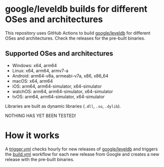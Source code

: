 # google/leveldb builds for different OSes and architectures

This repository uses GitHub Actions to build [google/leveldb](https://github.com/google/leveldb) for different OSes and architectures.
Check the releases for the pre-built binaries.

## Supported OSes and architectures

- Windows: x64, arm64
- Linux: x64, arm64, armv7-a
- Android: arm64-v8a, armeabi-v7a, x86, x86_64
- macOS: x64, arm64
- iOS: arm64, arm64-simulator, x64-simulator
- watchOS: arm64, arm64-simulator, x64-simulator
- tvOS: arm64, arm64-simulator, x64-simulator

Libraries are built as dynamic libraries (`.dll`, `.so`, `.dylib`).

NOTHING HAS YET BEEN TESTED!

# How it works

A [trigger.yml](.github/workflows/trigger.yml) checks hourly for new releases of [google/leveldb](https://github.com/google/leveldb)
and triggers the [build.yml](.github/workflows/build.yml) workflow for each new release from Google and creates a
new release with the pre-built binaries.